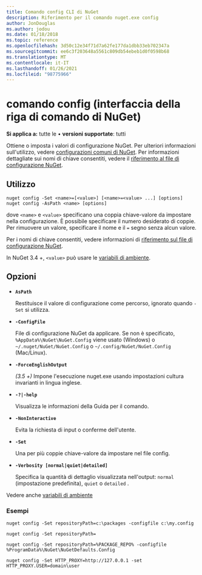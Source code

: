 ```yaml
---
title: Comando config CLI di NuGet
description: Riferimento per il comando nuget.exe config
author: JonDouglas
ms.author: jodou
ms.date: 01/18/2018
ms.topic: reference
ms.openlocfilehash: 3d50c12e34f71d7a62fe177da1dbb33eb702347a
ms.sourcegitcommit: ee6c3f203648a5561c809db54ebeb1d0f0598b68
ms.translationtype: MT
ms.contentlocale: it-IT
ms.lasthandoff: 01/26/2021
ms.locfileid: "98775966"
---
```

# <a name="config-command-nuget-cli"></a>comando config (interfaccia della riga di comando di NuGet)

**Si applica a:** tutte le &bullet; **versioni supportate**: tutti

Ottiene o imposta i valori di configurazione NuGet. Per ulteriori informazioni sull'utilizzo, vedere [configurazioni comuni di NuGet](../../consume-packages/configuring-nuget-behavior.md). Per informazioni dettagliate sui nomi di chiave consentiti, vedere il [riferimento al file di configurazione NuGet](../nuget-config-file.md).

## <a name="usage"></a>Utilizzo

```cli
nuget config -Set <name>=[<value>] [<name>=<value> ...] [options]
nuget config -AsPath <name> [options]
```

dove `<name>` e `<value>` specificano una coppia chiave-valore da impostare nella configurazione. È possibile specificare il numero desiderato di coppie. Per rimuovere un valore, specificare il nome e il `=` segno senza alcun valore.

Per i nomi di chiave consentiti, vedere informazioni di [riferimento sul file di configurazione NuGet](../nuget-config-file.md).

In NuGet 3.4 +, `<value>` può usare le [variabili di ambiente](cli-ref-environment-variables.md).

## <a name="options"></a>Opzioni


- **`AsPath`**

  Restituisce il valore di configurazione come percorso, ignorato quando `-Set` si utilizza.

- **`-ConfigFile`**

  File di configurazione NuGet da applicare. Se non è specificato, `%AppData%\NuGet\NuGet.Config` viene usato (Windows) o `~/.nuget/NuGet/NuGet.Config` o `~/.config/NuGet/NuGet.Config` (Mac/Linux).

- **`-ForceEnglishOutput`**

  *(3.5 +)* Impone l'esecuzione nuget.exe usando impostazioni cultura invarianti in lingua inglese.

- **`-?|-help`**

  Visualizza le informazioni della Guida per il comando.

- **`-NonInteractive`**

  Evita la richiesta di input o conferme dell'utente.

- **`-Set`**

  Una per più coppie chiave-valore da impostare nel file config.

- **`-Verbosity [normal|quiet|detailed]`**

  Specifica la quantità di dettaglio visualizzata nell'output: `normal` (impostazione predefinita), `quiet` o `detailed` .

Vedere anche [variabili di ambiente](cli-ref-environment-variables.md)

### <a name="examples"></a>Esempi

```cli
nuget config -Set repositoryPath=c:\packages -configfile c:\my.config

nuget config -Set repositoryPath=

nuget config -Set repositoryPath=%PACKAGE_REPO% -configfile %ProgramData%\NuGet\NuGetDefaults.Config

nuget config -Set HTTP_PROXY=http://127.0.0.1 -set HTTP_PROXY.USER=domain\user
```
